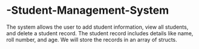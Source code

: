 # -Student-Management-System
The system allows the user to add student information, view all students, and delete a student record. The student record includes details like name, roll number, and age. We will store the records in an array of structs.
